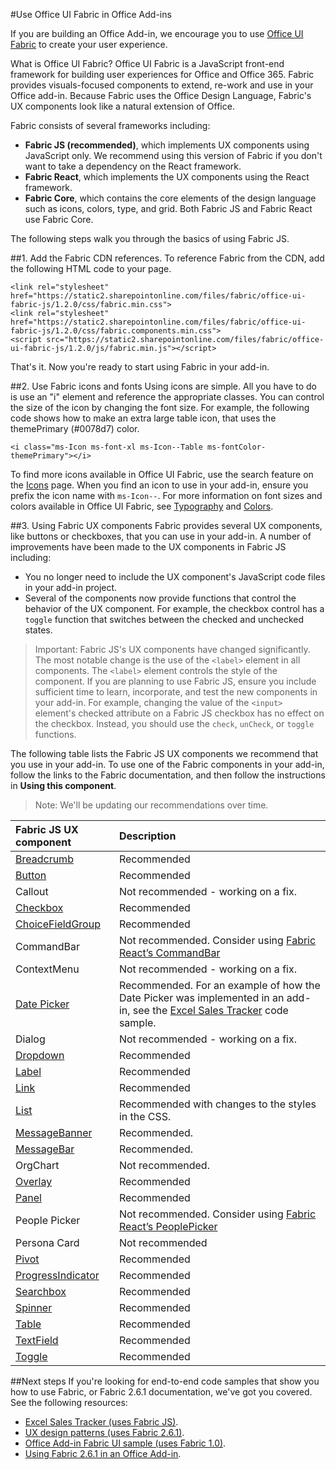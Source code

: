 
#Use Office UI Fabric in Office Add-ins

If you are building an Office Add-in, we encourage you to use [Office UI Fabric](https://dev.office.com/fabric) to create your user experience. 

What is Office UI Fabric?
Office UI Fabric is a JavaScript front-end framework for building user  experiences for Office and Office 365. Fabric provides visuals-focused components to extend, re-work and use in your Office add-in. Because Fabric uses the Office Design Language, Fabric's UX components look like a natural extension of Office.

Fabric consists of several frameworks including:

- **Fabric JS (recommended)**, which implements UX components using JavaScript only. We recommend using this version of Fabric if you don't want to take a dependency on the React framework.  
- **Fabric React**, which implements the UX components using the React framework.
- **Fabric Core**, which contains the core elements of the design language such as icons, colors, type, and grid. Both Fabric JS and Fabric React use Fabric Core. 

The following steps walk you through the basics of using Fabric JS.  

##1. Add the Fabric CDN references.
To reference Fabric from the CDN, add the following HTML code to your page.

    <link rel="stylesheet" href="https://static2.sharepointonline.com/files/fabric/office-ui-fabric-js/1.2.0/css/fabric.min.css">
    <link rel="stylesheet" href="https://static2.sharepointonline.com/files/fabric/office-ui-fabric-js/1.2.0/css/fabric.components.min.css">
    <script src="https://static2.sharepointonline.com/files/fabric/office-ui-fabric-js/1.2.0/js/fabric.min.js"></script>

That's it. Now you're ready to start using Fabric in your add-in. 

##2. Use Fabric icons and fonts
Using icons are simple. All you have to do is use an "i" element and reference the appropriate classes. You can control the size of the icon by changing the font size. For example, the following code shows how to make an extra large table icon, that uses the themePrimary (#0078d7) color. 
   
    <i class="ms-Icon ms-font-xl ms-Icon--Table ms-fontColor-themePrimary"></i>

To find more icons available in Office UI Fabric, use the search feature on the [Icons](https://dev.office.com/fabric#/styles/icons) page. When you find an icon to use in your add-in, ensure you prefix the icon name with `ms-Icon--`. For more information on font sizes and colors available in Office UI Fabric, see [Typography](https://dev.office.com/fabric#/styles/typography) and [Colors](https://dev.office.com/fabric#/styles/colors).

##3. Using Fabric UX components
Fabric provides several UX components, like buttons or checkboxes, that you can use in your add-in. A number of improvements have been made to the UX components in Fabric JS including:

- You no longer need to include the UX component's JavaScript code files in your add-in project.  
- Several of the components now provide functions that control the behavior of the UX component. For example, the checkbox control has a `toggle` function that switches between the checked and unchecked states. 

> Important: Fabric JS's UX components have changed significantly. The most notable change is the use of the `<label>` element in all components. The `<label>` element controls the style of the component. If you are planning to use Fabric JS, ensure you include sufficient time to learn, incorporate, and test the new components in your add-in. For example, changing the value of the `<input>` element's checked attribute on a Fabric JS checkbox has no effect on the checkbox. Instead, you should use the `check`, `unCheck`, or `toggle` functions. 

The following table lists the Fabric JS UX components we recommend that you use in your add-in. To use one of the Fabric components in your add-in, follow the links to the Fabric documentation, and then follow the instructions in **Using this component**.

> Note: We'll be updating our recommendations over time.  

| Fabric JS UX component | Description	|
|:---------------|:--------|
|[Breadcrumb](https://github.com/OfficeDev/office-ui-fabric-js/blob/master/ghdocs/components/Breadcrumb.md)|Recommended|
|[Button](https://github.com/OfficeDev/office-ui-fabric-js/blob/master/ghdocs/components/Button.md)|Recommended|
|Callout|Not recommended - working on a fix.|
|[Checkbox](https://github.com/OfficeDev/office-ui-fabric-js/blob/master/ghdocs/components/CheckBox.md)|Recommended|
|[ChoiceFieldGroup](https://github.com/OfficeDev/office-ui-fabric-js/blob/master/ghdocs/components/ChoiceFieldGroup.md)|Recommended|
|CommandBar|Not recommended. Consider using [Fabric React’s CommandBar](https://dev.office.com/fabric#/components/commandbar)|
|ContextMenu|Not recommended - working on a fix.|
|[Date Picker](https://github.com/OfficeDev/office-ui-fabric-js/blob/master/ghdocs/components/DatePicker.md)|Recommended. For an example of how the Date Picker was implemented in an add-in, see the [Excel Sales Tracker](https://github.com/OfficeDev/Excel-Add-in-JavaScript-SalesTracker) code sample.|
|Dialog|Not recommended  - working on a fix.|
|[Dropdown](https://github.com/OfficeDev/office-ui-fabric-js/blob/master/ghdocs/components/Dropdown.md)|Recommended|
|[Label](https://github.com/OfficeDev/office-ui-fabric-js/blob/master/ghdocs/components/Label.md)|Recommended|
|[Link](https://github.com/OfficeDev/office-ui-fabric-js/blob/master/ghdocs/components/Link.md)|Recommended|
|[List](https://github.com/OfficeDev/office-ui-fabric-js/blob/master/ghdocs/components/List.md)|Recommended with changes to the styles in the CSS.|
|[MessageBanner](https://github.com/OfficeDev/office-ui-fabric-js/blob/master/ghdocs/components/MessageBanner.md)| Recommended.|
|[MessageBar](https://github.com/OfficeDev/office-ui-fabric-js/blob/master/ghdocs/components/MessageBar.md)| Recommended.|
|OrgChart|Not recommended.|
|[Overlay](https://github.com/OfficeDev/office-ui-fabric-js/blob/master/ghdocs/components/Overlay.md)|Recommended|
|[Panel](https://github.com/OfficeDev/office-ui-fabric-js/blob/master/ghdocs/components/Panel.md)|Recommended|
|People Picker|Not recommended. Consider using [Fabric React’s PeoplePicker](https://dev.office.com/fabric#/components/peoplepicker)|
|Persona Card|Not recommended|
|[Pivot](https://github.com/OfficeDev/office-ui-fabric-js/blob/master/ghdocs/components/Pivot.md)|Recommended|
|[ProgressIndicator](https://github.com/OfficeDev/office-ui-fabric-js/blob/master/ghdocs/components/ProgressIndicator.md)|Recommended|
|[Searchbox](https://github.com/OfficeDev/office-ui-fabric-js/blob/master/ghdocs/components/SearchBox.md)|Recommended|
|[Spinner](https://github.com/OfficeDev/office-ui-fabric-js/blob/master/ghdocs/components/Spinner.md)|Recommended|
|[Table](https://github.com/OfficeDev/office-ui-fabric-js/blob/master/ghdocs/components/Table.md)|Recommended|
|[TextField](https://github.com/OfficeDev/office-ui-fabric-js/blob/master/ghdocs/components/TextField.md)|Recommended|
|[Toggle](https://github.com/OfficeDev/office-ui-fabric-js/blob/master/ghdocs/components/Toggle.md)|Recommended|
   
##Next steps
If you're looking for end-to-end code samples that show you how to use Fabric, or Fabric 2.6.1 documentation, we've got you covered. See the following resources:

- [Excel Sales Tracker (uses Fabric JS)](https://github.com/OfficeDev/Excel-Add-in-JavaScript-SalesTracker). 
- [UX design patterns (uses Fabric 2.6.1)](https://github.com/OfficeDev/Office-Add-in-UX-Design-Patterns-Code). 
- [Office Add-in Fabric UI sample (uses Fabric 1.0)](https://github.com/OfficeDev/Office-Add-in-Fabric-UI-Sample). 
- [Using Fabric 2.6.1 in an Office Add-in](https://dev.office.com/docs/add-ins/design/ui-elements/using-office-ui-fabric). 

 

